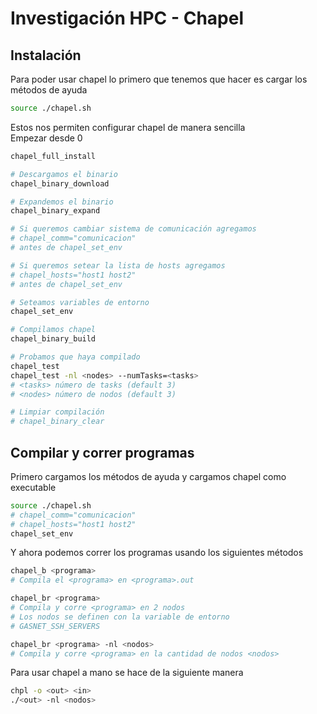 # Investigación HPC - Chapel

## Instalación

Para poder usar chapel lo primero que tenemos que hacer es cargar los métodos de ayuda
```bash
source ./chapel.sh
```

Estos nos permiten configurar chapel de manera sencilla  
Empezar desde 0  
```bash
chapel_full_install
```

```bash
# Descargamos el binario
chapel_binary_download

# Expandemos el binario
chapel_binary_expand

# Si queremos cambiar sistema de comunicación agregamos
# chapel_comm="comunicacion"
# antes de chapel_set_env

# Si queremos setear la lista de hosts agregamos
# chapel_hosts="host1 host2"
# antes de chapel_set_env

# Seteamos variables de entorno
chapel_set_env

# Compilamos chapel
chapel_binary_build

# Probamos que haya compilado
chapel_test
chapel_test -nl <nodes> --numTasks=<tasks>
# <tasks> número de tasks (default 3)
# <nodes> número de nodos (default 3)

# Limpiar compilación
# chapel_binary_clear
```

## Compilar y correr programas

Primero cargamos los métodos de ayuda y cargamos chapel como executable

```bash
source ./chapel.sh
# chapel_comm="comunicacion"
# chapel_hosts="host1 host2"
chapel_set_env
```

Y ahora podemos correr los programas usando los siguientes métodos

```bash
chapel_b <programa>
# Compila el <programa> en <programa>.out

chapel_br <programa>
# Compila y corre <programa> en 2 nodos
# Los nodos se definen con la variable de entorno
# GASNET_SSH_SERVERS

chapel_br <programa> -nl <nodos>
# Compila y corre <programa> en la cantidad de nodos <nodos>
```

Para usar chapel a mano se hace de la siguiente manera

```bash
chpl -o <out> <in>
./<out> -nl <nodos>
```
